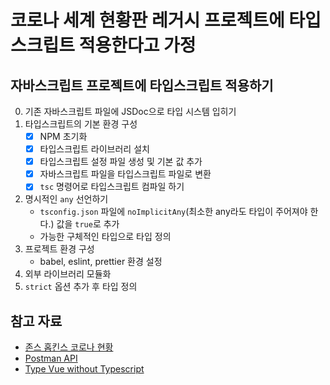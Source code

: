 # 코로나 세계 현황판 레거시 프로젝트에 타입스크립트 적용한다고 가정


## 자바스크립트 프로젝트에 타입스크립트 적용하기

0. 기존 자바스크립트 파일에 JSDoc으로 타입 시스템 입히기
1. 타입스크립트의 기본 환경 구성
   * [x] NPM 초기화 
   * [x] 타입스크립트 라이브러리 설치
   * [x] 타입스크립트 설정 파일 생성 및 기본 값 추가
   * [x] 자바스크립트 파일을 타입스크립트 파일로 변환
   * [x] `tsc` 명령어로 타입스크립트 컴파일 하기 
2. 명시적인 `any` 선언하기
   * `tsconfig.json` 파일에 `noImplicitAny`(최소한 any라도 타입이 주어져야 한다.) 값을 `true`로 추가
   * 가능한 구체적인 타입으로 타입 정의
3. 프로젝트 환경 구성
   * babel, eslint, prettier 환경 설정
4. 외부 라이브러리 모듈화
5. `strict` 옵션 추가 후 타입 정의
  
## 참고 자료

- [존스 홉킨스 코로나 현황](https://www.arcgis.com/apps/opsdashboard/index.html#/bda7594740fd40299423467b48e9ecf6)
- [Postman API](https://documenter.getpostman.com/view/10808728/SzS8rjbc?version=latest#27454960-ea1c-4b91-a0b6-0468bb4e6712)
- [Type Vue without Typescript](https://blog.usejournal.com/type-vue-without-typescript-b2b49210f0b)